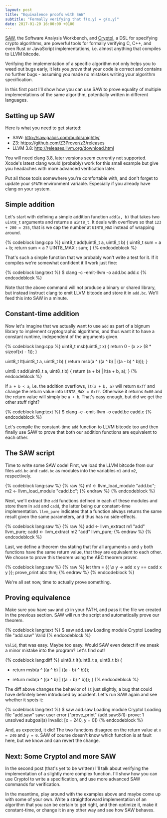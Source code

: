 ```yaml
---
layout: post
title: "Equivalence proofs with SAW"
subtitle: "Formally verifying that f(x,y) = g(x,y)"
date: 2017-01-20 16:00:00 +0100
---
```


[SAW](http://saw.galois.com/), the Software Analysis Workbench, and [Cryptol](http://cryptol.net/), a DSL for specifying crypto algorithms, are powerful tools for formally verifying C, C++, and even Rust or JavaScript implementations, i.e. almost anything that compiles to LLVM bitcode.

Verifying the implementation of a specific algorithm not only helps you to weed out bugs early, it lets you *prove* that your code is correct and contains no further bugs - assuming you made no mistakes writing your algorithm specification.

In this first post I'll show how you can use SAW to prove equality of multiple implementations of the same algorithm, potentially written in different languages.

## Setting up SAW

Here is what you need to get started:

* SAW: http://saw.galois.com/builds/nightly/
* Z3: https://github.com/Z3Prover/z3/releases
* LLVM 3.8: http://releases.llvm.org/download.html

You will need clang 3.8, later versions seem currently not supported. Xcode's latest clang would (probably) work for this small example but give you headaches with more advanced verification later.

Put all those tools somewhere you're comfortable with, and don't forget to update your `$PATH` environment variable. Especially if you already have clang on your system.

## Simple addition

Let's start with defining a simple addition function `add(a, b)` that takes two `uint8_t` arguments and returns a `uint8_t`. It deals with overflows so that `123 + 200 = 255`, that is we cap the number at `UINT8_MAX` instead of wrapping around.

{% codeblock lang:cpp %}
uint8_t add(uint8_t a, uint8_t b) {
  uint8_t sum = a + b;
  return sum < a ? UINT8_MAX : sum;
}
{% endcodeblock %}

That's such a simple function that we probably won't write a test for it. If it compiles we're somewhat confident it'll work just fine:

{% codeblock lang:text %}
$ clang -c -emit-llvm -o add.bc add.c
{% endcodeblock %}

Note that the above command will not produce a binary or shared library, but instead instruct clang to emit LLVM bitcode and store it in `add.bc`. We'll feed this into SAW in a minute.

## Constant-time addition

Now let's imagine that we actually want to use `add` as part of a bignum library to implement cryptographic algorithms, and thus want it to have a constant runtime, independent of the arguments given.

{% codeblock lang:cpp %}
uint8_t msb(uint8_t x) {
  return 0 - (x >> (8 * sizeof(x) - 1));
}

uint8_t lt(uint8_t a, uint8_t b) {
  return msb(a ^ ((a ^ b) | ((a - b) ^ b)));
}

uint8_t add(uint8_t a, uint8_t b) {
  return (a + b) | lt(a + b, a);
}
{% endcodeblock %}

If `a + b < a`, i.e. the addition overflows, `lt(a + b, a)` will return `0xff` and change the return value into `UINT8_MAX = 0xff`. Otherwise it returns `0x00` and the return value will simply be `a + b`. That's easy enough, but did we get the other stuff right?

{% codeblock lang:text %}
$ clang -c -emit-llvm -o cadd.bc cadd.c
{% endcodeblock %}

Let's compile the constant-time `add` function to LLVM bitcode too and then finally use SAW to prove that both our addition functions are equivalent to each other.

## The SAW script

Time to write some SAW code! First, we load the LLVM bitcode from our files `add.bc` and `cadd.bc` as modules into the variables `m1` and `m2`, respectively.

{% codeblock lang:saw %}
{% raw %}
m1 <- llvm_load_module "add.bc";
m2 <- llvm_load_module "cadd.bc";
{% endraw %}
{% endcodeblock %}

Next, we'll extract the `add` functions defined in each of these modules and store them in `add` and `cadd`, the latter being our constant-time implementation. `llvm_pure` indicates that a function always returns the same result given the same parameters, and thus has no side-effects.

{% codeblock lang:saw %}
{% raw %}
add <- llvm_extract m1 "add" llvm_pure;
cadd <- llvm_extract m2 "add" llvm_pure;
{% endraw %}
{% endcodeblock %}

Last, we define a theorem `thm` stating that for all arguments `x` and `y` both functions have the same return value, that they are equivalent to each other. We choose to prove this theorem using the ABC theorem prover.

{% codeblock lang:saw %}
{% raw %}
let thm = {{ \x y -> add x y == cadd x y }};
prove_print abc thm;
{% endraw %}
{% endcodeblock %}

We're all set now, time to actually prove something.

## Proving equivalence

Make sure you have `saw` and `z3` in your PATH, and pass it the file we created in the previous section. SAW will run the script and automatically prove our theorem.

{% codeblock lang:text %}
$ saw add.saw
Loading module Cryptol
Loading file "add.saw"
Valid
{% endcodeblock %}

`Valid`, that was easy. Maybe too easy. Would SAW even detect if we sneak a minor mistake into the program? Let's find out!

{% codeblock lang:diff %}
 uint8_t lt(uint8_t a, uint8_t b) {
-  return msb(a ^ ((a ^ b) | ((a - b) ^ b)));
+  return msb(a ^ ((a ^ b) | ((a + b) ^ b)));
 }
{% endcodeblock %}

The diff above changes the behavior of `lt` just slightly, a bug that could have definitely been introduced by accident. Let's run SAW again and see whether it spots it:

{% codeblock lang:text %}
$ saw add.saw
Loading module Cryptol
Loading file "add.saw"
saw: user error ("prove_print" (add.saw:8:1):
prove: 1 unsolved subgoal(s)
Invalid: [x = 240, y = 0])
{% endcodeblock %}

And, as expected, it did! The two functions disagree on the return value at `x = 240` and `y = 0`. SAW of course doesn't know which function is at fault here, but we know and can revert the change.

## Next: Some Cryptol and more SAW

In the second post (that's yet to be written) I'll talk about verifying the implementation of a slightly more complex function. I'll show how you can use Cryptol to write a specification, and use more advanced SAW commands for verification.

In the meantime, play around with the examples above and maybe come up with some of your own. Write a straightforward implementation of an algorithm that you can be certain to get right, and then optimize it, make it constant-time, or change it in any other way and see how SAW behaves.
